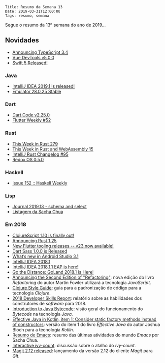     Title: Resumo da Semana 13
    Date: 2019-03-31T12:00:00
    Tags: resumo, semana

Segue o resumo da 13º semana do ano de 2019...

<!-- more -->

## Novidades

* [Announcing TypeScript 3.4](https://devblogs.microsoft.com/typescript/announcing-typescript-3-4 "Post sobre Announcing TypeScript 3.4")
* [Vue DevTools v5.0.0](https://github.com/vuejs/vue-devtools/releases/tag/v5.0.0 "Post sobre Vue DevTools v5.0.0")
* [Swift 5 Released!](https://swift.org/blog/swift-5-released "Post sobre Swift 5 Released!")

### Java

* [IntelliJ IDEA 2019.1 is released!](https://blog.jetbrains.com/idea/2019/03/intellij-idea-2019-1-is-released-theme-customization-java-12-switch-expressions-debug-inside-docker-containers-and-more "Post sobre IntelliJ IDEA 2019.1 is released!")
* [Emulator 28.0.25 Stable](https://androidstudio.googleblog.com/2019/03/emulator-28025-stable.html "Post sobre Emulator 28.0.25 Stable")

### Dart

* [Dart Code v2.25.0](https://dartcode.org/releases/v2-25 "Post sobre Dart Code v2.25.0")
* [Flutter Weekly #52](https://us17.campaign-archive.com/?u=c8d8d18b6e2c6316ddc1d48a0&id=05de0df90f "Post sobre Flutter Weekly #52")

### Rust

* [This Week in Rust 279](https://this-week-in-rust.org/blog/2019/03/26/this-week-in-rust-279 "Post sobre This Week in Rust 279")
* [This Week in Rust and WebAssembly 15](https://rustwasm.github.io/2019/03/28/this-week-in-rust-and-wasm-015.html "Post sobre This Week in Rust and WebAssembly 15")
* [IntelliJ Rust Changelog #95](https://intellij-rust.github.io/2019/03/26/changelog-95.html "Post sobre IntelliJ Rust Changelog #95")
* [Redox OS 0.5.0](https://www.redox-os.org/news/release-0.5.0 "Post sobre Redox OS 0.5.0")

### Haskell

* [Issue 152 :: Haskell Weekly](https://haskellweekly.news/issues/152.html "Post sobre Issue 152 :: Haskell Weekly")

### Lisp

* [Journal 2019.13 - schema and select](http://insideclojure.org/2019/03/29/journal "Post sobre Journal 2019.13 - schema and select")
* [Listagem da Sacha Chua](http://sachachua.com/blog/category/emacs-news "Post sobre Listagem da Sacha Chua")

### Em 2018

* [ClojureScript 1.10 is finally out!](https://clojurescript.org/news/2018-03-26-release "Post sobre ClojureScript 1.10 is finally out!")
* [Announcing Rust 1.25](https://blog.rust-lang.org/2018/03/29/Rust-1.25.html "Post sobre Announcing Rust 1.25")
* [New Flutter tooling releases -- v23 now available!](https://groups.google.com/forum/#!topic/flutter-dev/E15CK8Eq8GM "Post sobre New Flutter tooling releases -- v23 now available!")
* [Dart Sass 1.0.0 is Released](http://sass.logdown.com/posts/7045860-dart-sass-100-is-released "Post sobre Dart Sass 1.0.0 is Released")
* [What’s new in Android Studio 3.1](https://www.youtube.com/watch?v=nnnW0nehPEA "Post sobre What’s new in Android Studio 3.1")
* [IntelliJ IDEA 2018.1](https://blog.jetbrains.com/idea/2018/03/intellij-idea-2018-1-code-analysis-better-debugger-partial-git-commits-android-studio-3-0-and-other-improvements "Post sobre IntelliJ IDEA 2018.1")
* [IntelliJ IDEA 2018.1.1 EAP is here!](https://blog.jetbrains.com/idea/2018/03/intellij-idea-2018-1-1-eap-is-here "Post sobre IntelliJ IDEA 2018.1.1 EAP is here!")
* [Go the Distance: GoLand 2018.1 is Here!](https://blog.jetbrains.com/go/2018/03/29/go-the-distance-goland-2018-1-is-here "Post sobre Go the Distance: GoLand 2018.1 is Here!")
* [Announcing the Second Edition of "Refactoring"](https://martinfowler.com/articles/201803-refactoring-2nd-ed.html "Post sobre Announcing the Second Edition of 'Refactoring'"): nova edição do livro _Refactoring_ do autor Martin Fowler utilizará a tecnologia _JavaScript_.
* [Clojure Style Guide](https://medium.com/series/c4c7e4359da8 "Post sobre Clojure Style Guide"): guia para a padronização de código para a tecnologia _Clojure_.
* [2018 Developer Skills Report](http://research.hackerrank.com/developer-skills/2018 "Post sobre 2018 Developer Skills Report"): relatório sobre as habilidades dos construtores de _software_ para 2018.
* [Introduction to Java Bytecode](https://dzone.com/articles/introduction-to-java-bytecode "Post sobre Introduction to Java Bytecode"): visão geral do funcionamento do _Bytecode_ na tecnologia _Java_.
* [Effective Java in Kotlin, item 1: Consider static factory methods instead of constructors](https://blog.kotlin-academy.com/effective-java-in-kotlin-item-1-consider-static-factory-methods-instead-of-constructors-8d0d7b5814b2 "Post sobre Effective Java in Kotlin, item 1: Consider static factory methods instead of constructors"): versão do item 1 do livro _Effective Java_ do autor Joshua Bloch para a tecnologia _Kotlin_.
* [Resumo de Emacs](http://sachachua.com/blog/category/emacs-news "Post sobre o resumo do Emacs"): resumo das últimas atividades do mundo _Emacs_ por Sacha Chua.
* [Interactive ivy-count](https://github.com/abo-abo/swiper/issues/1509 "Post sobre o ivy-count"): discussão sobre o atalho do _ivy-count_.
* [Magit 2.12 released](https://emacsair.me/2018/03/29/magit-2.12 "Post sobre o lançamento do Magit 2.12"): lançamento da versão 2.12 do cliente _Magit_ para _Git_.
